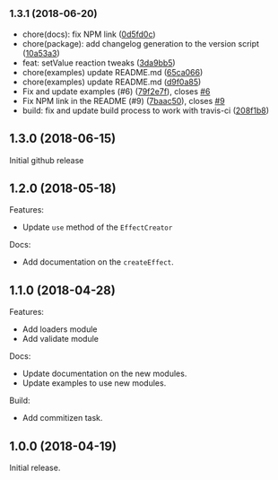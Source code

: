 <a name="1.3.1"></a>
## <small>1.3.1 (2018-06-20)</small>

* chore(docs): fix NPM link ([0d5fd0c](https://github.com/TinkoffCreditSystems/stapp/commit/0d5fd0c))
* chore(package): add changelog generation to the version script ([10a53a3](https://github.com/TinkoffCreditSystems/stapp/commit/10a53a3))
* feat: setValue reaction tweaks ([3da9bb5](https://github.com/TinkoffCreditSystems/stapp/commit/3da9bb5))
* chore(examples) update README.md ([65ca066](https://github.com/TinkoffCreditSystems/stapp/commit/65ca066))
* chore(examples) update README.md ([d9f0a85](https://github.com/TinkoffCreditSystems/stapp/commit/d9f0a85))
* Fix and update examples (#6) ([79f2e7f](https://github.com/TinkoffCreditSystems/stapp/commit/79f2e7f)), closes [#6](https://github.com/TinkoffCreditSystems/stapp/issues/6)
* Fix NPM link in the README (#9) ([7baac50](https://github.com/TinkoffCreditSystems/stapp/commit/7baac50)), closes [#9](https://github.com/TinkoffCreditSystems/stapp/issues/9)
* build: fix and update build process to work with travis-ci ([208f1b8](https://github.com/TinkoffCreditSystems/stapp/commit/208f1b8))

<a name="1.2.0"></a>
## 1.3.0 (2018-06-15)
Initial github release

<a name="1.2.0"></a>
## 1.2.0 (2018-05-18)
Features:
* Update `use` method of the `EffectCreator`

Docs:
* Add documentation on the `createEffect`.

<a name="1.1.0"></a>
## 1.1.0 (2018-04-28)
Features:
* Add loaders module
* Add validate module

Docs:
* Update documentation on the new modules.
* Update examples to use new modules.

Build:
* Add commitizen task.

<a name="1.0.0"></a>
## 1.0.0 (2018-04-19)
Initial release.

